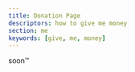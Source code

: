```yaml
---
title: Donation Page
descriptors: how to give me money
section: me
keywords: [give, me, money]
---
```

soon™
